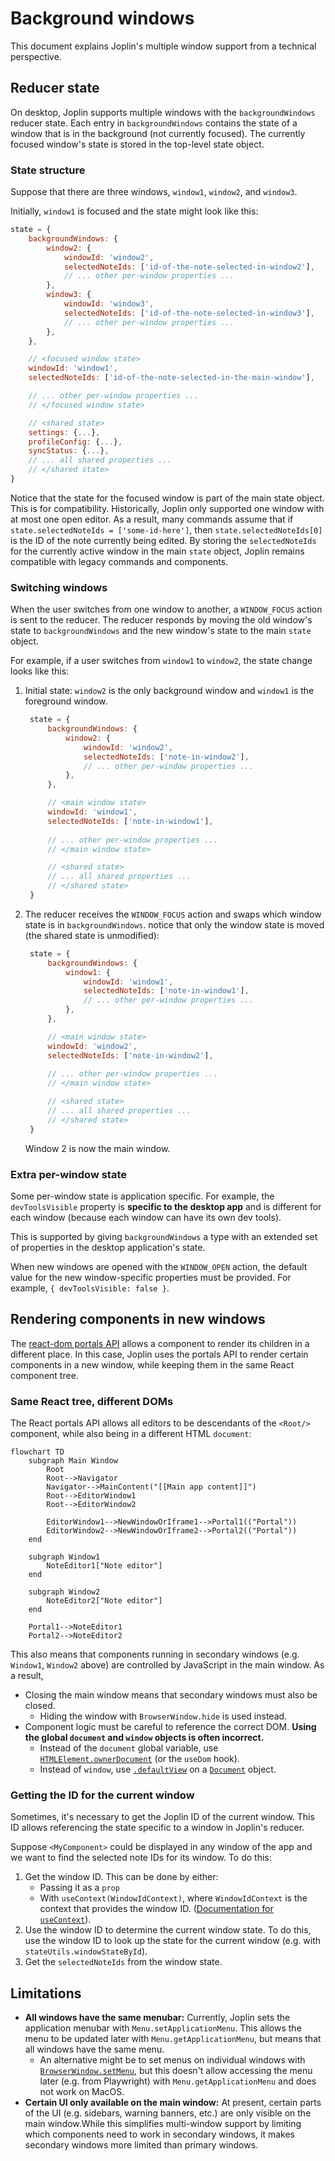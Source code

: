 # Background windows

This document explains Joplin's multiple window support from a technical perspective.

## Reducer state

On desktop, Joplin supports multiple windows with the `backgroundWindows` reducer state. Each entry in `backgroundWindows` contains the state of a window that is in the background (not currently focused). The currently focused window's state is stored in the top-level state object.

### State structure

Suppose that there are three windows, `window1`, `window2`, and `window3`.

Initially, `window1` is focused and the state might look like this:
```js
state = {
	backgroundWindows: {
		window2: {
			windowId: 'window2',
			selectedNoteIds: ['id-of-the-note-selected-in-window2'],
			// ... other per-window properties ...
		},
		window3: {
			windowId: 'window3',
			selectedNoteIds: ['id-of-the-note-selected-in-window3'],
			// ... other per-window properties ...
		},
	},

	// <focused window state>
	windowId: 'window1',
	selectedNoteIds: ['id-of-the-note-selected-in-the-main-window'],

	// ... other per-window properties ...
	// </focused window state>

	// <shared state>
	settings: {...},
	profileConfig: {...},
	syncStatus: {...},
	// ... all shared properties ...
	// </shared state>
}
```

Notice that the state for the focused window is part of the main state object. This is for compatibility. Historically, Joplin only supported one window with at most one open editor. As a result, many commands assume that if `state.selectedNoteIds = ['some-id-here']`, then `state.selectedNoteIds[0]` is the ID of the note currently being edited. By storing the `selectedNoteIds` for the currently active window in the main `state` object, Joplin remains compatible with legacy commands and components.

### Switching windows

When the user switches from one window to another, a `WINDOW_FOCUS` action is sent to the reducer. The reducer responds by moving the old window's state to `backgroundWindows` and the new window's state to the main `state` object.

For example, if a user switches from `window1` to `window2`, the state change looks like this:
1. Initial state: `window2` is the only background window and `window1` is the foreground window.
   ```js
	state = {
		backgroundWindows: {
			window2: {
				windowId: 'window2',
				selectedNoteIds: ['note-in-window2'],
				// ... other per-window properties ...
			},
		},

		// <main window state>
		windowId: 'window1',
		selectedNoteIds: ['note-in-window1'],
	
		// ... other per-window properties ...
		// </main window state>

		// <shared state>
		// ... all shared properties ...
		// </shared state>
	}
	```
2. The reducer receives the `WINDOW_FOCUS` action and swaps which window state is in `backgroundWindows`. notice that only the window state is moved (the shared state is unmodified):
   ```js
	state = {
		backgroundWindows: {
			window1: {
				windowId: 'window1',
				selectedNoteIds: ['note-in-window1'],
				// ... other per-window properties ...
			},
		},

		// <main window state>
		windowId: 'window2',
		selectedNoteIds: ['note-in-window2'],
	
		// ... other per-window properties ...
		// </main window state>

		// <shared state>
		// ... all shared properties ...
		// </shared state>
	}
	```
	Window 2 is now the main window.

### Extra per-window state

Some per-window state is application specific. For example, the `devToolsVisible` property is **specific to the desktop app** and is different for each window (because each window can have its own dev tools).

This is supported by giving `backgroundWindows` a type with an extended set of properties in the desktop application's state.

When new windows are opened with the `WINDOW_OPEN` action, the default value for the new window-specific properties must be provided. For example, `{ devToolsVisible: false }`.

## Rendering components in new windows

The [react-dom portals API](https://react.dev/reference/react-dom/createPortal) allows a component to render its children in a different place. In this case, Joplin uses the portals API to render certain components in a new window, while keeping them in the same React component tree.

### Same React tree, different DOMs

The React portals API allows all editors to be descendants of the `<Root/>` component, while also being in a different HTML `document`:

```mermaid
flowchart TD
    subgraph Main Window
        Root
        Root-->Navigator
        Navigator-->MainContent("[[Main app content]]")
        Root-->EditorWindow1
        Root-->EditorWindow2

        EditorWindow1-->NewWindowOrIframe1-->Portal1(("Portal"))
        EditorWindow2-->NewWindowOrIframe2-->Portal2(("Portal"))
    end

    subgraph Window1
        NoteEditor1["Note editor"]
    end

    subgraph Window2
        NoteEditor2["Note editor"]
    end

    Portal1-->NoteEditor1
    Portal2-->NoteEditor2
```

This also means that components running in secondary windows (e.g. `Window1`, `Window2` above) are controlled by JavaScript in the main window. As a result,
- Closing the main window means that secondary windows must also be closed.
	- Hiding the window with `BrowserWindow.hide` is used instead.
- Component logic must be careful to reference the correct DOM. **Using the global `document` and `window` objects is often incorrect.**
	- Instead of the `document` global variable, use [`HTMLElement.ownerDocument`](https://developer.mozilla.org/en-US/docs/Web/API/Node/ownerDocument) (or the `useDom` hook).
	- Instead of `window`, use [`.defaultView`](https://developer.mozilla.org/en-US/docs/Web/API/Document/defaultView) on a [`Document`](https://developer.mozilla.org/en-US/docs/Web/API/Document) object.

### Getting the ID for the current window

Sometimes, it's necessary to get the Joplin ID of the current window. This ID allows referencing the state specific to a window in Joplin's reducer.

Suppose `<MyComponent>` could be displayed in any window of the app and we want to find the selected note IDs for its window. To do this:
1. Get the window ID. This can be done by either:
   - Passing it as a `prop`
   - With `useContext(WindowIdContext)`, where `WindowIdContext` is the context that provides the window ID. ([Documentation for `useContext`](https://react.dev/reference/react/useContext)).
2. Use the window ID to determine the current window state. To do this, use the window ID to look up the state for the current window (e.g. with `stateUtils.windowStateById`).
3. Get the `selectedNoteIds` from the window state.

## Limitations

- **All windows have the same menubar:** Currently, Joplin sets the application menubar with `Menu.setApplicationMenu`. This allows the menu to be updated later with `Menu.getApplicationMenu`, but means that all windows have the same menu.
	- An alternative might be to set menus on individual windows with [`BrowserWindow.setMenu`](https://www.electronjs.org/docs/latest/api/browser-window#winsetmenumenu-linux-windows), but this doesn't allow accessing the menu later (e.g. from Playwright) with `Menu.getApplicationMenu` and does not work on MacOS.
- **Certain UI only available on the main window:** At present, certain parts of the UI (e.g. sidebars, warning banners, etc.) are only visible on the main window.While this simplifies multi-window support by limiting which components need to work in secondary windows, it makes secondary windows more limited than primary windows.
